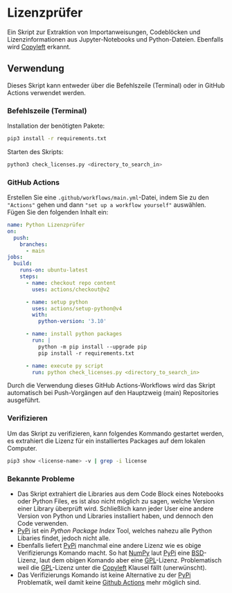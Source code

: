 # Lizenzprüfer

Ein Skript zur Extraktion von Importanweisungen, Codeblöcken und Lizenzinformationen aus Jupyter-Notebooks und Python-Dateien. Ebenfalls wird [Copyleft](https://de.wikipedia.org/wiki/Copyleft) erkannt.

## Verwendung

Dieses Skript kann entweder über die Befehlszeile (Terminal) oder in GitHub Actions verwendet werden.

### Befehlszeile (Terminal)

Installation der benötigten Pakete:

```bash
pip3 install -r requirements.txt
```

Starten des Skripts:

```bash
python3 check_licenses.py <directory_to_search_in>
```

### GitHub Actions

Erstellen Sie eine `.github/workflows/main.yml`-Datei, indem Sie zu den `"Actions"` gehen und dann `"set up a workflow yourself"` auswählen. Fügen Sie den folgenden Inhalt ein:

```yaml
name: Python Lizenzprüfer
on:
  push:
    branches:
      - main
jobs:
  build:
    runs-on: ubuntu-latest
    steps:
      - name: checkout repo content
        uses: actions/checkout@v2 

      - name: setup python
        uses: actions/setup-python@v4
        with:
          python-version: '3.10'

      - name: install python packages
        run: |
          python -m pip install --upgrade pip
          pip install -r requirements.txt

      - name: execute py script 
        run: python check_licenses.py <directory_to_search_in>
```

Durch die Verwendung dieses GitHub Actions-Workflows wird das Skript automatisch bei Push-Vorgängen auf den Hauptzweig (main) Repositories ausgeführt.

### Verifizieren

Um das Skript zu verifizieren, kann folgendes Kommando gestartet werden, es extrahiert die Lizenz für ein installiertes Packages auf dem lokalen Computer.

```bash
pip3 show <license-name> -v | grep -i license
```

### Bekannte Probleme

- Das Skript extrahiert die Libraries aus dem Code Block eines Notebooks oder Python Files, es ist also nicht möglich zu sagen, welche Version einer Library überprüft wird. Schließlich kann jeder User eine andere Version von Python und Libraries installiert haben, und dennoch den Code verwenden.
- [PyPi](https://pypi.org) ist ein *Python Package Index* Tool, welches nahezu alle Python Libaries findet, jedoch nicht alle.
- Ebenfalls liefert [PyPi](https://pypi.org) manchmal eine andere Lizenz wie es obige Verifizierungs Komando macht. So hat [NumPy](https://pypi.org/project/numpy/) laut [PyPi](https://pypi.org/project/numpy/) eine [BSD](https://de.wikipedia.org/wiki/BSD-Lizenz)-Lizenz, laut dem obigen Komando aber eine [GPL](https://de.wikipedia.org/wiki/GNU_General_Public_License)-Lizenz. Problematisch weil die [GPL](https://de.wikipedia.org/wiki/GNU_General_Public_License)-Lizenz unter die [Copyleft](https://de.wikipedia.org/wiki/Copyleft) Klausel fällt (unerwünscht). 
- Das Verifizierungs Komando ist keine Alternative zu der [PyPi](https://pypi.org) Problematik, weil damit keine [Github Actions](https://github.com/features/actions) mehr möglich sind.